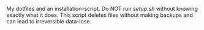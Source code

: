 My dotfiles and an installation-script.
Do NOT run *setup.sh* without knowing exactly what it does.
This script deletes files without making backups and can lead to irreversible data-lose.
